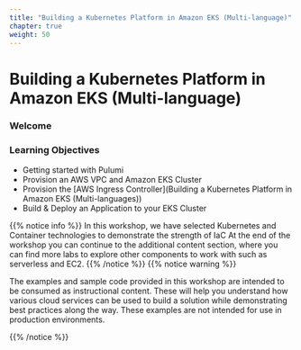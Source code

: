```yaml
---
title: "Building a Kubernetes Platform in Amazon EKS (Multi-language)"
chapter: true
weight: 50
---
```


# Building a Kubernetes Platform in Amazon EKS (Multi-language)

### Welcome

### Learning Objectives

- Getting started with Pulumi
- Provision an AWS VPC and Amazon EKS Cluster
- Provision the [AWS Ingress Controller](Building a Kubernetes Platform in Amazon EKS (Multi-languages))
- Build & Deploy an Application to your EKS Cluster

{{% notice info %}}
In this workshop, we have selected Kubernetes and Container technologies to demonstrate the strength of IaC
At the end of the workshop you can continue to the additional content section, where you can find more labs to explore other components to work with such as serverless and EC2.
{{% /notice %}}
{{% notice warning %}}
<p style='text-align: left;'>
The examples and sample code provided in this workshop are intended to be consumed as instructional content. 
These will help you understand how various cloud services can be used to build a solution while demonstrating best 
practices along the way. These examples are not intended for use in production environments.
</p>
{{% /notice %}}

